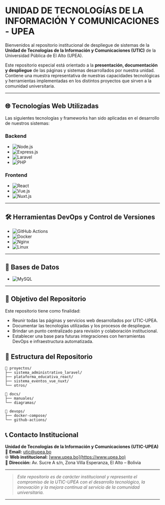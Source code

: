 # UNIDAD DE TECNOLOGÍAS DE LA INFORMACIÓN Y COMUNICACIONES - UPEA


Bienvenidos al repositorio institucional de despliegue de sistemas de la **Unidad de Tecnologías de la Información y Comunicaciones (UTIC)** de la Universidad Pública de El Alto (UPEA).

Este repositorio especial está orientado a la **presentación, documentación y despliegue** de las páginas y sistemas desarrollados por nuestra unidad. Contiene una muestra representativa de nuestras capacidades tecnológicas y herramientas implementadas en los distintos proyectos que sirven a la comunidad universitaria.

---

## 🌐 Tecnologías Web Utilizadas

Las siguientes tecnologías y frameworks han sido aplicadas en el desarrollo de nuestros sistemas:

### Backend
- ![Node.js](https://img.shields.io/badge/Node.js-339933?style=for-the-badge&logo=nodedotjs&logoColor=white)
- ![Express.js](https://img.shields.io/badge/Express.js-000000?style=for-the-badge&logo=express&logoColor=white)
- ![Laravel](https://img.shields.io/badge/Laravel-FF2D20?style=for-the-badge&logo=laravel&logoColor=white)
- ![PHP](https://img.shields.io/badge/PHP-777BB4?style=for-the-badge&logo=php&logoColor=white)

### Frontend
- ![React](https://img.shields.io/badge/React-20232A?style=for-the-badge&logo=react&logoColor=61DAFB)
- ![Vue.js](https://img.shields.io/badge/Vue.js-35495E?style=for-the-badge&logo=vue.js&logoColor=4FC08D)
- ![Nuxt.js](https://img.shields.io/badge/Nuxt.js-00DC82?style=for-the-badge&logo=nuxt.js&logoColor=white)

---

## 🛠️ Herramientas DevOps y Control de Versiones

- ![GitHub Actions](https://img.shields.io/badge/GitHub_Actions-2088FF?style=for-the-badge&logo=github-actions&logoColor=white)
- ![Docker](https://img.shields.io/badge/Docker-2496ED?style=for-the-badge&logo=docker&logoColor=white)
- ![Nginx](https://img.shields.io/badge/Nginx-009639?style=for-the-badge&logo=nginx&logoColor=white)
- ![Linux](https://img.shields.io/badge/Linux-FCC624?style=for-the-badge&logo=linux&logoColor=black)

---

## 💾 Bases de Datos

- ![MySQL](https://img.shields.io/badge/MySQL-4479A1?style=for-the-badge&logo=mysql&logoColor=white)

---

## 📌 Objetivo del Repositorio

Este repositorio tiene como finalidad:

- Reunir todas las páginas y servicios web desarrollados por UTIC-UPEA.
- Documentar las tecnologías utilizadas y los procesos de despliegue.
- Brindar un punto centralizado para revisión y colaboración institucional.
- Establecer una base para futuras integraciones con herramientas DevOps e infraestructura automatizada.

## 📁 Estructura del Repositorio

```text
📂 proyectos/
├── sistema_administrativo_laravel/
├── plataforma_educativa_react/
├── sistema_eventos_vue_nuxt/
└── otros/

📂 docs/
├── manuales/
└── diagramas/

📂 devops/
├── docker-compose/
└── github-actions/
```


## 📞 Contacto Institucional

**Unidad de Tecnologías de la Información y Comunicaciones (UTIC-UPEA)**  
📧 **Email:** utic@upea.bo  
🌐 **Web institucional:** [www.upea.bo](https://www.upea.bo)  
📍 **Dirección:** Av. Sucre A s/n, Zona Villa Esperanza, El Alto – Bolivia

---

> _Este repositorio es de carácter institucional y representa el compromiso de la UTIC-UPEA con el desarrollo tecnológico, la innovación y la mejora continua al servicio de la comunidad universitaria._
****

